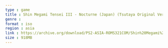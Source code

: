 ```yaml
---
type : game
title : Shin Megami Tensei III - Nocturne (Japan) (Tsutaya Original Version)
genre : 
format : iso
region : asia
link : https://archive.org/download/PS2-ASIA-ROMS321COM/Shin%20Megami%20Tensei%20III%20-%20Nocturne%20%28Japan%29%20%28Tsutaya%20Original%20Version%29.7z
size : 918MB
---
```

